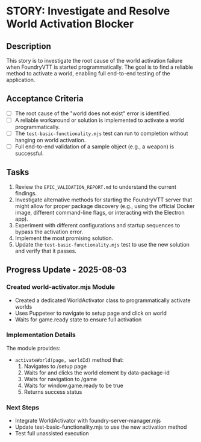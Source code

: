 # STORY: Investigate and Resolve World Activation Blocker

## Description
This story is to investigate the root cause of the world activation failure when FoundryVTT is started programmatically. The goal is to find a reliable method to activate a world, enabling full end-to-end testing of the application.

## Acceptance Criteria
- [ ] The root cause of the "world does not exist" error is identified.
- [ ] A reliable workaround or solution is implemented to activate a world programmatically.
- [ ] The `test-basic-functionality.mjs` test can run to completion without hanging on world activation.
- [ ] Full end-to-end validation of a sample object (e.g., a weapon) is successful.

## Tasks
1.  Review the `EPIC_VALIDATION_REPORT.md` to understand the current findings.
2.  Investigate alternative methods for starting the FoundryVTT server that might allow for proper package discovery (e.g., using the official Docker image, different command-line flags, or interacting with the Electron app).
3.  Experiment with different configurations and startup sequences to bypass the activation error.
4.  Implement the most promising solution.
5.  Update the `test-basic-functionality.mjs` test to use the new solution and verify that it passes.

## Progress Update - 2025-08-03

### Created world-activator.mjs Module
- Created a dedicated WorldActivator class to programmatically activate worlds
- Uses Puppeteer to navigate to setup page and click on world
- Waits for game.ready state to ensure full activation

### Implementation Details
The module provides:
- `activateWorld(page, worldId)` method that:
  1. Navigates to /setup page
  2. Waits for and clicks the world element by data-package-id
  3. Waits for navigation to /game
  4. Waits for window.game.ready to be true
  5. Returns success status

### Next Steps
- Integrate WorldActivator with foundry-server-manager.mjs
- Update test-basic-functionality.mjs to use the new activation method
- Test full unassisted execution
